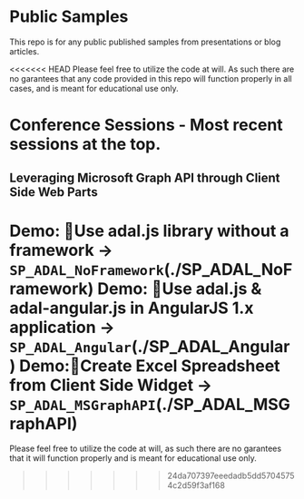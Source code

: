 # Public Samples
This repo is for any public published samples from presentations or blog articles.

<<<<<<< HEAD
Please feel free to utilize the code at will.  As such there are no garantees that any code provided in this repo will function properly in all cases, and is meant for educational use only.

# Conference Sessions - Most recent sessions at the top.

## Leveraging Microsoft Graph API through Client Side Web Parts

Demo: Use adal.js library without a framework -> `SP_ADAL_NoFramework`(./SP_ADAL_NoFramework)
Demo: Use adal.js & adal-angular.js in AngularJS 1.x application -> `SP_ADAL_Angular`(./SP_ADAL_Angular) 
Demo:Create Excel Spreadsheet from Client Side Widget -> `SP_ADAL_MSGraphAPI`(./SP_ADAL_MSGraphAPI)
=======
Please feel free to utilize the code at will, as such there are no garantees that it will function properly and is meant for educational use only.
>>>>>>> 24da707397eeedadb5dd57045754c2d59f3af168
